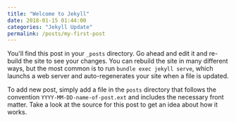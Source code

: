 ```yaml
---
title: "Welcome to Jekyll"
date: 2018-01-15 01:44:00
categories: "Jekyll Update"
permalink: /posts/my-first-post
---
```


You'll find this post in your `_posts` directory. Go ahead and edit it and re-build the site to see your changes. You can rebuild the site in many different ways, but the most common is to run `bundle exec jekyll serve`, which launchs a web server and auto-regenerates your site when a file is updated.

To add new post, simply add a file in the `posts` directory that follows the convention `YYYY-MM-DD-name-of-post.ext` and includes the necessary front matter. Take a look at the source for this post to get an idea about how it works.